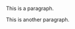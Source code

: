 <!DOCTYPE html>
<html lang="en-US">
    <head>
        <meta charset="utf-8"/>
        <link rel="stylesheet" type="text/css" href="style.css" />
    </head>
    <body>
    <p color=#eee> This is a paragraph. </p>
    <p> This is another paragraph. </p>
    </body>
</html>
